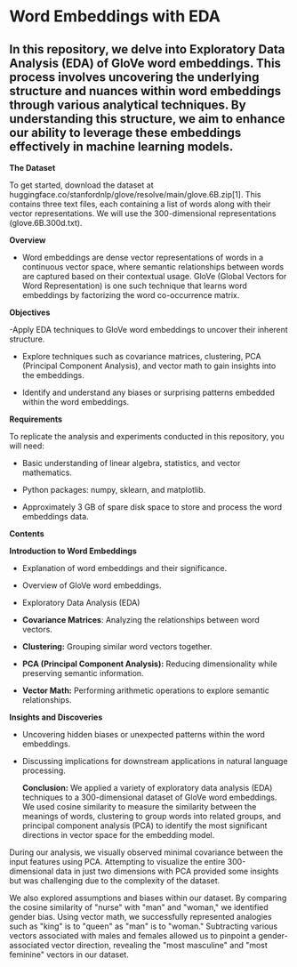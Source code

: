 # Word Embeddings with EDA
## In this repository, we delve into Exploratory Data Analysis (EDA) of GloVe word embeddings. This process involves uncovering the underlying structure and nuances within word embeddings through various analytical techniques. By understanding this structure, we aim to enhance our ability to leverage these embeddings effectively in machine learning models.

**The Dataset**

To get started, download the dataset at huggingface.co/stanfordnlp/glove/resolve/main/glove.6B.zip[1]. This contains three text files, each containing a list of words along with their vector representations. We will use the 300-dimensional representations (glove.6B.300d.txt).

**Overview**

- Word embeddings are dense vector representations of words in a continuous vector space, where semantic relationships between words are captured based on their contextual usage. GloVe (Global Vectors for Word Representation) is one such technique that learns word embeddings by factorizing the word co-occurrence matrix.

**Objectives**

-Apply EDA techniques to GloVe word embeddings to uncover their inherent structure.

- Explore techniques such as covariance matrices, clustering, PCA (Principal Component Analysis), and vector math to gain insights into the embeddings.

- Identify and understand any biases or surprising patterns embedded within the word embeddings.
  
**Requirements**

To replicate the analysis and experiments conducted in this repository, you will need:

- Basic understanding of linear algebra, statistics, and vector mathematics.
  
- Python packages: numpy, sklearn, and matplotlib.
  
- Approximately 3 GB of spare disk space to store and process the word embeddings data.
  
**Contents**

**Introduction to Word Embeddings**

- Explanation of word embeddings and their significance.
  
- Overview of GloVe word embeddings.

- Exploratory Data Analysis (EDA)

- **Covariance Matrices**: Analyzing the relationships between word vectors.
  
- **Clustering:** Grouping similar word vectors together.

- **PCA (Principal Component Analysis):** Reducing dimensionality while preserving semantic information.

- **Vector Math:** Performing arithmetic operations to explore semantic relationships.

**Insights and Discoveries**

- Uncovering hidden biases or unexpected patterns within the word embeddings.
  
- Discussing implications for downstream applications in natural language processing.

  **Conclusion:**
We applied a variety of exploratory data analysis (EDA) techniques to a 300-dimensional dataset of GloVe word embeddings. We used cosine similarity to measure the similarity between the meanings of words, clustering to group words into related groups, and principal component analysis (PCA) to identify the most significant directions in vector space for the embedding model.

During our analysis, we visually observed minimal covariance between the input features using PCA. Attempting to visualize the entire 300-dimensional data in just two dimensions with PCA provided some insights but was challenging due to the complexity of the dataset.

We also explored assumptions and biases within our dataset. By comparing the cosine similarity of "nurse" with "man" and "woman," we identified gender bias. Using vector math, we successfully represented analogies such as "king" is to "queen" as "man" is to "woman." Subtracting various vectors associated with males and females allowed us to pinpoint a gender-associated vector direction, revealing the "most masculine" and "most feminine" vectors in our dataset.
